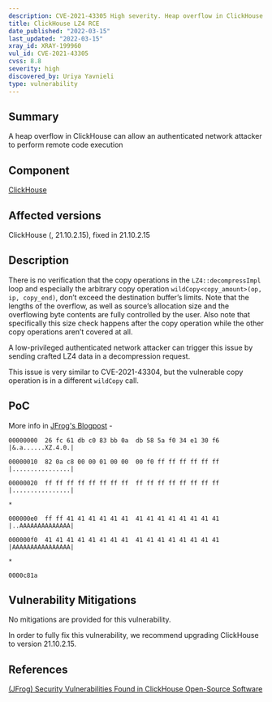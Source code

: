 ```yaml
---
description: CVE-2021-43305 High severity. Heap overflow in ClickHouse leads to remote code execution
title: ClickHouse LZ4 RCE	
date_published: "2022-03-15"
last_updated: "2022-03-15"
xray_id: XRAY-199960
vul_id: CVE-2021-43305
cvss: 8.8
severity: high
discovered_by: Uriya Yavnieli
type: vulnerability
---
```

## Summary
A heap overflow in ClickHouse can allow an authenticated network attacker to perform remote code execution



## Component

[ClickHouse](https://clickhouse.com/)



## Affected versions

ClickHouse (, 21.10.2.15), fixed in 21.10.2.15



## Description

There is no verification that the copy operations in the `LZ4::decompressImpl` loop and especially the arbitrary copy operation `wildCopy<copy_amount>(op, ip, copy_end)`, don’t exceed the destination buffer’s limits. Note that the lengths of the overflow, as well as source’s allocation size and the overflowing byte contents are fully controlled by the user. Also note that specifically this size check happens after the copy operation while the other copy operations aren’t covered at all.

A low-privileged authenticated network attacker can trigger this issue by sending crafted LZ4 data in a decompression request.

This issue is very similar to CVE-2021-43304, but the vulnerable copy operation is in a different `wildCopy` call.



## PoC

More info in [JFrog's Blogpost](https://jfrog.com/blog/7-rce-and-dos-vulnerabilities-found-in-clickhouse-dbms) -

`00000000  26 fc 61 db c0 83 bb 0a  db 58 5a f0 34 e1 30 f6  |&.a......XZ.4.0.|`

`00000010  82 0a c8 00 00 01 00 00  00 f0 ff ff ff ff ff ff  |................|`

`00000020  ff ff ff ff ff ff ff ff  ff ff ff ff ff ff ff ff  |................|`

`*`

`000000e0  ff ff 41 41 41 41 41 41  41 41 41 41 41 41 41 41  |..AAAAAAAAAAAAAA|`

`000000f0  41 41 41 41 41 41 41 41  41 41 41 41 41 41 41 41  |AAAAAAAAAAAAAAAA|`

`*`

`0000c81a`



## Vulnerability Mitigations

No mitigations are provided for this vulnerability.

In order to fully fix this vulnerability, we recommend upgrading ClickHouse to version 21.10.2.15.



## References

[(JFrog) Security Vulnerabilities Found in ClickHouse Open-Source Software](https://jfrog.com/blog/7-rce-and-dos-vulnerabilities-found-in-clickhouse-dbms)